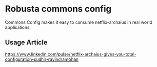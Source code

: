 # Robusta commons config

Commons Config makes it easy to consume netflix-archaius in real world applications.

## Usage Article
https://www.linkedin.com/pulse/netflix-archaius-gives-you-total-configuration-sudhir-ravindramohan
